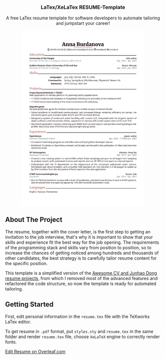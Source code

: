 
<!-- Preview -->
<br />
<div align="center">
  <h3 align="center">LaTex/XeLaTex RESUME-Template</h3>
    <p align="center">
    A free LaTex resume template for software developers to automate tailoring and jumpstart your career!
  </p>
  <a href="https://github.com/AnnaBurd/resume_latex/">
    <img src="/preview.svg" alt="Preview" width="400">
  </a>
</div>

## About The Project
The resume, together with the cover letter, is the first step to getting an invitation to the job interview, that's why it is important to show that your skills and experience fit the best way for the job opening. The requirements of the programming stack and skills vary from position to position, so to increase the chances of getting noticed among hundreds and thousands of other candidates, the best strategy is to carefully tailor resume content for the specific position.

This template is a simplified version of the <a href="https://github.com/junhaodong/resume">Awesome CV and Junhao Dong resume projects</a>, from which I removed most of the advanced features and refactored the code structure, so now the template is ready for automated tailoring.


## Getting Started

First, edit personal information in the `resume.tex` file with the TeXworks LaTex editor.

To get resume in `.pdf` format, put `styles.sty` and `resume.tex` in the same folder and render `resume.tex` file, choose `XeLaTeX` engine to correctly render fonts.

<a href="https://www.overleaf.com/read/whvrrvtydcmy">Edit Resume on Overleaf.com</a>